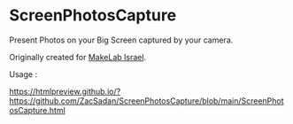 # ScreenPhotosCapture
Present Photos on your Big Screen captured by your camera.

Originally created for <a href="https://www.makelab.org.il/">MakeLab Israel</a>.

<bold>Usage : </bold>

<a href="https://htmlpreview.github.io/?https://github.com/ZacSadan/ScreenPhotosCapture/blob/main/ScreenPhotosCapture.html">
https://htmlpreview.github.io/?https://github.com/ZacSadan/ScreenPhotosCapture/blob/main/ScreenPhotosCapture.html</a>

